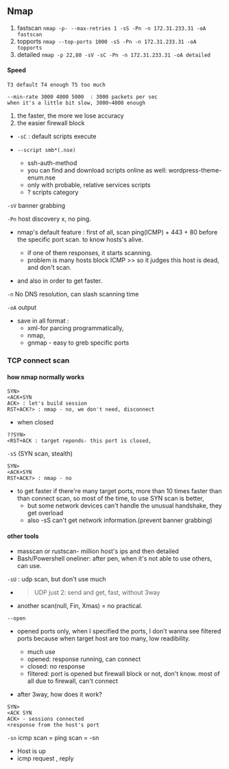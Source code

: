 
## Nmap
1. fastscan
`nmap -p- --max-retries 1 -sS -Pn -n 172.31.233.31 -oA fastscan `
2. topports
`nmap --top-ports 1000 -sS -Pn -n 172.31.233.31 -oA topports`
3. detailed
`nmap -p 22,80 -sV -sC -Pn -n 172.31.233.31 -oA detailed `


#### Speed
```
T3 default T4 enough T5 too much 
```
```
--min-rate 3000 4000 5000  : 3000 packets per sec
when it's a little bit slow, 3000~4000 enough
```
1. the faster, the more we lose accuracy
2. the easier firewall block


- `-sC` : default scripts execute

- `--script smb*(.nse)`
    - ssh-auth-method
    - you can find and download scripts online as well: wordpress-theme-enum.nse
    - only with probable, relative services scripts
    - ? scripts category

`-sV`
banner grabbing 

`-Pn`
host discovery x, no ping. 
- nmap's default feature :  first of all, scan ping(ICMP) + 443 + 80 before the specific port scan. to know hosts's alive.
    - if one of them responses, it starts scanning.
    - problem is many hosts block ICMP >> so it judges this host is dead, and don't scan.

- and also in order to get faster.


`-n`
No DNS resolution, can slash scanning time


`-oA` 
output
- save in all format : 
    - xml-for parcing programmatically, 
    - nmap, 
    - gnmap - easy to greb specific ports


### TCP connect scan 
#### how nmap normally works
```
SYN>
<ACK+SYN
ACK> : let's build session
RST+ACK?> : nmap - no, we don't need, disconnect 
```

- when closed
```
??SYN>
<RST+ACK : target reponds- this port is closed, 
```


`-sS` (SYN scan, stealth)
```
SYN>
<ACK+SYN
RST+ACK?> : nmap - no 
```

- to get faster if there're many target ports, more than 10 times faster than than connect scan, so most of the time, to use SYN scan is better, 
    - but some network devices can't handle the unusual handshake, they get overload
    - also -sS can't get network information.(prevent banner grabbing)


#### other tools
- masscan or rustscan- million host's ips and then detailed 
- Bash/Powershell oneliner: after pen, when it's not able to use others, can use. 



`-sU` : udp scan, but don't use much 
- > UDP just 2: send and get, fast, without 3way 


- another scan(null, Fin, Xmas) = no practical. 


`--open`
- opened ports only, when I specified the ports, I don't wanna see filtered ports because when target host are too many, low readibility.
    - much use
    - opened: response running, can connect 
    - closed: no response
    - filtered: port is opened but firewall block or not, don't know. most of all due to firewall, can't connect 


- after 3way, how does it work?
```
SYN>
<ACK SYN
ACK> - sessions connected
<response from the host's port 
```



`-sn`
icmp scan = ping scan = -sn
- Host is up 
- icmp request , reply 

